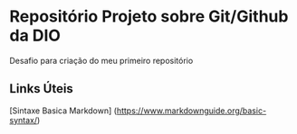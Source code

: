 # Repositório Projeto sobre Git/Github da DIO
Desafio para criação do meu primeiro repositório

## Links Úteis
[Sintaxe Basica Markdown] (https://www.markdownguide.org/basic-syntax/)

